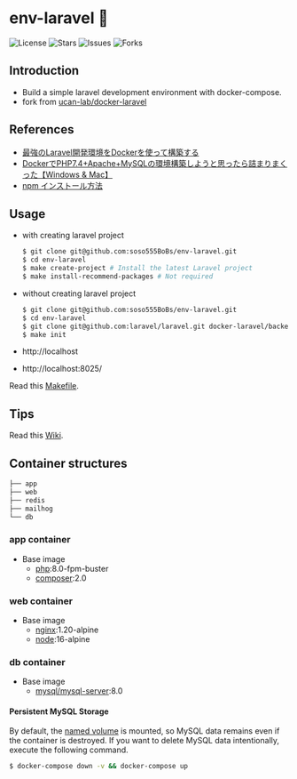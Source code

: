 # env-laravel 🐳

![License](https://img.shields.io/github/license/soso555BoBs/env-laravel)
![Stars](https://img.shields.io/github/stars/soso555BoBs/env-laravel)
![Issues](https://img.shields.io/github/issues/soso555BoBs/env-laravel)
![Forks](https://img.shields.io/github/forks/soso555BoBs/env-laravel)

## Introduction

- Build a simple laravel development environment with docker-compose.
- fork from [ucan-lab/docker-laravel](https://github.com/ucan-lab/docker-laravel)

## References

- [最強のLaravel開発環境をDockerを使って構築する](https://qiita.com/ucan-lab/items/5fc1281cd8076c8ac9f4)
- [DockerでPHP7.4+Apache+MySQLの環境構築しようと思ったら詰まりまくった【Windows & Mac】](https://qiita.com/buzzdark1212/items/b542161523aa324d9c3d)
- [npm インストール方法](https://qiita.com/seibe/items/36cef7df85fe2cefa3ea)

## Usage

- with creating laravel project

    ```bash
    $ git clone git@github.com:soso555BoBs/env-laravel.git
    $ cd env-laravel
    $ make create-project # Install the latest Laravel project
    $ make install-recommend-packages # Not required
    ```

- without creating laravel project

    ```bash
    $ git clone git@github.com:soso555BoBs/env-laravel.git
    $ cd env-laravel
    $ git clone git@github.com:laravel/laravel.git docker-laravel/backend # Clone any project to the backend directory
    $ make init
    ```

- http://localhost
- http://localhost:8025/

Read this [Makefile](https://github.com/soso555BoBs/env-laravel/blob/master/Makefile).

## Tips

Read this [Wiki](https://github.com/soso555BoBs/env-laravel/wiki).

## Container structures

```bash
├── app
├── web
├── redis
├── mailhog
└── db
```

### app container

- Base image
  - [php](https://hub.docker.com/_/php):8.0-fpm-buster
  - [composer](https://hub.docker.com/_/composer):2.0

### web container

- Base image
  - [nginx](https://hub.docker.com/_/nginx):1.20-alpine
  - [node](https://hub.docker.com/_/node):16-alpine

### db container

- Base image
  - [mysql/mysql-server](https://hub.docker.com/r/mysql/mysql-server):8.0

#### Persistent MySQL Storage

By default, the [named volume](https://docs.docker.com/compose/compose-file/#volumes) is mounted, so MySQL data remains even if the container is destroyed.
If you want to delete MySQL data intentionally, execute the following command.

```bash
$ docker-compose down -v && docker-compose up
```
